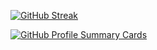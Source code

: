 [![GitHub Streak](https://github-readme-streak-stats.herokuapp.com?user=GrigorUN&theme=dark-smoky&hide_border=%D0%9B%D0%9E%D0%96%D0%AC&locale=ru)](https://git.io/streak-stats)

[![GitHub Profile Summary Cards](https://github-profile-summary-cards.vercel.app/api/cards/profile-details?username=GrigorUN&theme=github_dark&hide_border=true&bg_color=171B26)](https://github.com/vn7n24fzkq/github-profile-summary-cards)
